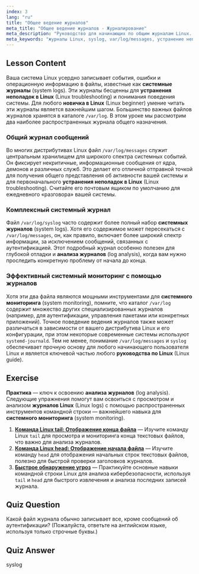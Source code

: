 ```yaml
---
index: 3
lang: "ru"
title: "Общее ведение журналов"
meta_title: "Общее ведение журналов - Журналирование"
meta_description: "Руководство для начинающих по общим журналам Linux. Узнайте о /var/log/messages и syslog для эффективного мониторинга системы, анализа журналов и устранения неполадок в Linux."
meta_keywords: "журналы Linux, syslog, var/log/messages, устранение неполадок Linux, системные журналы, анализ журналов, мониторинг системы, руководство Linux, начинающий Linux, /var/log"
---
```


## Lesson Content

Ваша система Linux усердно записывает события, ошибки и операционную информацию в файлы, известные как **системные журналы** (system logs). Эти журналы бесценны для **устранения неполадок в Linux** (Linux troubleshooting) и понимания поведения системы. Для любого **новичка в Linux** (Linux beginner) умение читать эти журналы является важнейшим шагом. Большинство важных файлов журналов хранятся в каталоге `/var/log`. В этом уроке мы рассмотрим два наиболее распространенных журнала общего назначения.

### Общий журнал сообщений

Во многих дистрибутивах Linux файл `/var/log/messages` служит центральным хранилищем для широкого спектра системных событий. Он фиксирует некритичные, информационные сообщения от ядра, демонов и различных служб. Это делает его отличной отправной точкой для получения общего представления об активности вашей системы и для первоначального **устранения неполадок в Linux** (Linux troubleshooting). Считайте его почтовым ящиком по умолчанию для ежедневного «разговора» вашей системы.

### Комплексный системный журнал

Файл `/var/log/syslog` часто содержит более полный набор **системных журналов** (system logs). Хотя его содержимое может пересекаться с `/var/log/messages`, он, как правило, включает более широкий спектр информации, за исключением сообщений, связанных с аутентификацией. Этот подробный журнал особенно полезен для глубокой отладки и **анализа журналов** (log analysis), когда вам нужно проследить конкретную проблему от начала до конца.

### Эффективный системный мониторинг с помощью журналов

Хотя эти два файла являются мощными инструментами для **системного мониторинга** (system monitoring), помните, что каталог `/var/log` содержит множество других специализированных журналов (например, для аутентификации, управления пакетами или конкретных приложений). Точное поведение ведения журналов также может различаться в зависимости от вашего дистрибутива Linux и его конфигурации, при этом некоторые современные системы используют `systemd-journald`. Тем не менее, понимание `/var/log/messages` и `syslog` обеспечивает прочную основу для любого начинающего пользователя Linux и является ключевой частью любого **руководства по Linux** (Linux guide).

## Exercise

**Практика** — ключ к освоению **анализа журналов** (log analysis). Следующие упражнения помогут вам освоиться с просмотром и анализом **журналов Linux** (Linux logs) с помощью распространенных инструментов командной строки — важнейшего навыка для **системного мониторинга** (system monitoring).

1. **[Команда Linux tail: Отображение конца файла](https://labex.io/ru/labs/linux-linux-tail-command-file-end-display-214303)** — Изучите команду Linux `tail` для просмотра и мониторинга конца текстовых файлов, что важно для анализа журналов.
2. **[Команда Linux head: Отображение начала файла](https://labex.io/ru/labs/linux-linux-head-command-file-beginning-display-214302)** — Изучите команду `head` для отображения начальных строк текстовых файлов, полезно для быстрой проверки заголовков журналов.
3. **[Быстрое обнаружение угроз](https://labex.io/ru/labs/linux-rapid-threat-detection-387930)** — Практикуйте основные навыки командной строки Linux для анализа кибербезопасности, используя `tail` и `head` для быстрого извлечения и анализа последних записей журнала.

## Quiz Question

Какой файл журнала обычно записывает все, кроме сообщений об аутентификации? (Пожалуйста, ответьте на английском языке, используя только строчные буквы.)

## Quiz Answer

syslog
